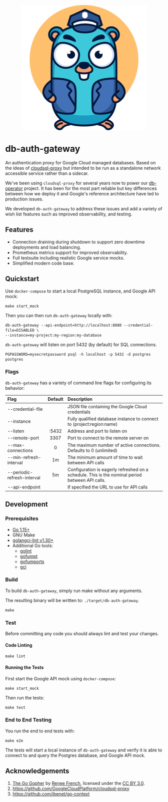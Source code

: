 <p align="center">
<img src="mascot/banner.png" alt="db-auth-gateway" title="db-auth-gateway" />
</p>

# db-auth-gateway

An authentication proxy for Google Cloud managed databases. Based on the ideas
of [cloudsql-proxy](https://github.com/GoogleCloudPlatform/cloudsql-proxy) but
intended to be run as a standalone network accessible service rather than a 
sidecar.

We've been using `cloudsql-proxy` for several years now to power our 
[db-operator](https://github.com/kloeckner-i/db-operator) project. It has been 
for the most part reliable but key differences between how we deploy it and 
Google's reference architecture have led to production issues. 

We developed `db-auth-gateway` to address these issues and add a variety of wish 
list features such as improved observability, and testing.

## Features

* Connection draining during shutdown to support zero downtime deployments and 
load balancing.
* Prometheus metrics support for improved observability.
* Full testsuite including realistic Google service mocks.
* Simplified modern code base.

## Quickstart

Use `docker-compose` to start a local PostgreSQL instance, and Google API mock:

```shell script
make start_mock
```

Then you can then run `db-auth-gateway` locally with:

```shell script
db-auth-gateway --api-endpoint=http://localhost:8080 --credential-file=DISABLED \
--instance=my-project:my-region:my-database
```

`db-auth-gateway` will listen on port 5432 (by default) for SQL connections.

```shell script
PGPASSWORD=mysecretpassword psql -h localhost -p 5432 -d postgres postgres
```

### Flags

`db-auth-gateway` has a variety of command line flags for configuring its behavior:

| Flag | Default | Description |
|:---|:---:|:---|
| --credential-file | | JSON file containing the Google Cloud credentials |
| --instance | | Fully qualified database instance to connect to (project:region:name) |
| --listen | :5432 | Address and port to listen on |
| --remote-port | 3307 | Port to connect to the remote server on |
| --max-connections | 0 | The maximum number of active connections. Defaults to 0 (unlimited) |
| --min-refresh-interval | 1m | The minimum amount of time to wait between API calls |
| --periodic-refresh-interval | 5m | Configuration is eagerly refreshed on a schedule. This is the nominal period between API calls. |
| --api-endpoint | | If specified the URL to use for API calls |

## Development

### Prerequisites

* [Go 1.15+](https://golang.org/dl/)
* GNU Make
* [golangci-lint v1.30+](https://golangci-lint.run/usage/install/)
* Additional Go tools:
    * [golint](https://github.com/golang/lint)
    * [gofumpt](https://github.com/mvdan/gofumpt)
    * [gofumports](https://github.com/mvdan/gofumpt)
    * [gci](https://github.com/daixiang0/gci)

### Build

To build `db-auth-gateway`, simply run make without any arguments.

The resulting binary will be written to: `./target/db-auth-gateway`.

```shell script
make
```

### Test

Before committing any code you should always lint and test your changes.

#### Code Linting

```shell script
make lint
```

#### Running the Tests

First start the Google API mock using `docker-compose`:

```shell script
make start_mock
```

Then run the tests:

```shell script
make test
```

### End to End Testing

You run the end to end tests with:

```shell script
make e2e
```

The tests will start a local instance of `db-auth-gateway` and verify it is able
to connect to and query the Postgres database, and Google API mock.

## Acknowledgements

1. [The Go Gopher](https://blog.golang.org/gopher) by [Renee French](http://reneefrench.blogspot.com/), licensed under the [CC BY 3.0](https://creativecommons.org/licenses/by/3.0/).
1. https://github.com/GoogleCloudPlatform/cloudsql-proxy
1. https://github.com/jbenet/go-context

